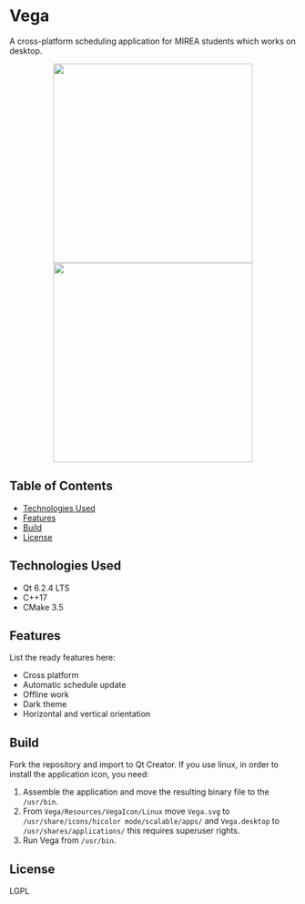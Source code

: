 # Vega
A cross-platform scheduling application for MIREA students which works on desktop.


<p align="center">
  <img src = "https://drive.google.com/uc?export=view&id=1MFjsYxMI363i4cZwvsMLhhjbxnVtxekB" width=350>
  <img src = "https://drive.google.com/uc?export=view&id=1ae52CZgoTDfw9CzMq-MFeAtHAjqUskTM" width=350>
</p>


## Table of Contents
* [Technologies Used](#technologies-used)
* [Features](#features)
* [Build](#build)
* [License](#license)


## Technologies Used
- Qt 6.2.4 LTS
- C++17
- CMake 3.5


## Features
List the ready features here:
- Cross platform
- Automatic schedule update
- Offline work
- Dark theme
- Horizontal and vertical orientation


## Build
Fork the repository and import to Qt Creator.
If you use linux, in order to install the application icon, you need:

1. Assemble the application and move the resulting binary file to the `/usr/bin`.
2. From `Vega/Resources/VegaIcon/Linux` move `Vega.svg` to `/usr/share/icons/hicolor mode/scalable/apps/` 
   and `Vega.desktop` to `/usr/shares/applications/` this requires superuser rights.
3. Run Vega from `/usr/bin`.


## License
LGPL
